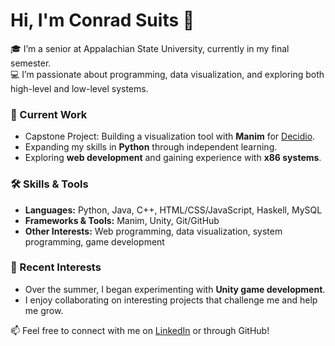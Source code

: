# Hi, I'm Conrad Suits 👋

🎓 I’m a senior at Appalachian State University, currently in my final semester.  
💻 I’m passionate about programming, data visualization, and exploring both high-level and low-level systems.

### 🔭 Current Work
- Capstone Project: Building a visualization tool with **Manim** for [Decidio](https://decidio.io/).  
- Expanding my skills in **Python** through independent learning.  
- Exploring **web development** and gaining experience with **x86 systems**.

### 🛠️ Skills & Tools
- **Languages:** Python, Java, C++, HTML/CSS/JavaScript, Haskell, MySQL
- **Frameworks & Tools:** Manim, Unity, Git/GitHub  
- **Other Interests:** Web programming, data visualization, system programming, game development

### 🌱 Recent Interests
- Over the summer, I began experimenting with **Unity game development**.  
- I enjoy collaborating on interesting projects that challenge me and help me grow.  

📫 Feel free to connect with me on [LinkedIn](https://www.linkedin.com/in/conrad-suits-681316343?lipi=urn%3Ali%3Apage%3Ad_flagship3_profile_view_base_contact_details%3BmbdJhoGDQuaOGCiHz6YRiQ%3D%3D) or through GitHub!

